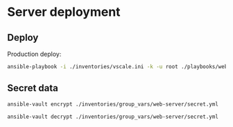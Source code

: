 Server deployment
=================

Deploy
------

Production deploy:

```bash
ansible-playbook -i ./inventories/vscale.ini -k -u root ./playbooks/web-server-install.yml
```

Secret data
-----------

```bash
ansible-vault encrypt ./inventories/group_vars/web-server/secret.yml
```

```bash
ansible-vault decrypt ./inventories/group_vars/web-server/secret.yml
```
